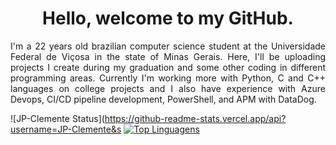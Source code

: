 <h1 align="center">Hello, welcome to my GitHub.</h1>
<p align="justify">I'm a 22 years old brazilian computer science student at the Universidade Federal de Viçosa in the state of Minas Gerais. Here, I'll be uploading projects I create during my graduation and some other coding in different programming areas. Currently I'm working more with Python, C and C++ languages on college projects and I also have experience with Azure Devops, CI/CD pipeline development, PowerShell, and APM with DataDog.

![JP-Clemente Status](https://github-readme-stats.vercel.app/api?username=JP-Clemente&s
[![Top Linguagens](https://github-readme-stats.vercel.app/api/top-langs/?username=JP-Clemente&layout=compact)](https://github.com/anuraghazra/github-readme-stats)
